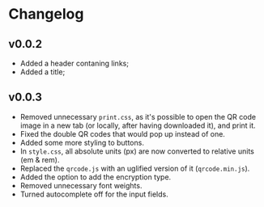 # Changelog

## v0.0.2

- Added a header contaning links;
- Added a title;

## v0.0.3

- Removed unnecessary `print.css`, as it's possible to open the QR code image in a new tab (or locally, after having downloaded it), and print it.
- Fixed the double QR codes that would pop up instead of one.
- Added some more styling to buttons.
- In `style.css`, all absolute units (px) are now converted to relative units (em & rem).
- Replaced the `qrcode.js` with an uglified version of it (`qrcode.min.js`).
- Added the option to add the encryption type.
- Removed unnecessary font weights.
- Turned autocomplete off for the input fields.
